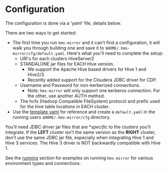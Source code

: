 # Configuration

The configuration is done via a 'yaml' file, details below.

There are two ways to get started:
- The first time you run `hms-mirror` and it can't find a configuration, it will walk you through building one and save it to `$HOME/.hms-mirror/cfg/default.yaml`.  Here's what you'll need to complete the setup:
    - URI's for each clusters HiveServer2
    - STANDALONE jar files for EACH Hive version.
        - We support the Apache Hive based drivers for Hive 1 and Hive2/3.
        - Recently added support for the Cloudera JDBC driver for CDP.
    - Username and Password for non-kerberized connections.
        - Note: `hms-mirror` will only support one kerberos connection.  For the other, use another AUTH method.
    - The hcfs (Hadoop Compatible FileSystem) protocol and prefix used for the hive table locations in EACH cluster.
- Use the [template yaml](hms-mirror-Default-Configuration-Template.md) for reference and create a `default.yaml` in the running users `$HOME/.hms-mirror/cfg` directory.

You'll need JDBC driver jar files that are **specific* to the clusters you'll integrate.  If the **LEFT** cluster isn't the same version as the **RIGHT** cluster, don't use the same JDBC jar file, especially when integrating Hive 1 and Hive 3 services.  The Hive 3 driver is NOT backwardly compatible with Hive 1.

See the [running](hms-mirror-running.md) section for examples on running `hms-mirror` for various environment types and connections.

